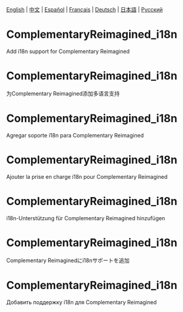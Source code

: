 <!-- Language Selector -->
[English](#english) | [中文](#chinese) | [Español](#spanish) | [Français](#french) | [Deutsch](#german) | [日本語](#japanese) | [Русский](#russian)

<a id="english"></a>
# ComplementaryReimagined_i18n
Add i18n support for Complementary Reimagined

<a id="chinese"></a>
# ComplementaryReimagined_i18n
为Complementary Reimagined添加多语言支持

<a id="spanish"></a>
# ComplementaryReimagined_i18n
Agregar soporte i18n para Complementary Reimagined

<a id="french"></a>
# ComplementaryReimagined_i18n
Ajouter la prise en charge i18n pour Complementary Reimagined

<a id="german"></a>
# ComplementaryReimagined_i18n
i18n-Unterstützung für Complementary Reimagined hinzufügen

<a id="japanese"></a>
# ComplementaryReimagined_i18n
Complementary Reimaginedにi18nサポートを追加

<a id="russian"></a>
# ComplementaryReimagined_i18n
Добавить поддержку i18n для Complementary Reimagined
